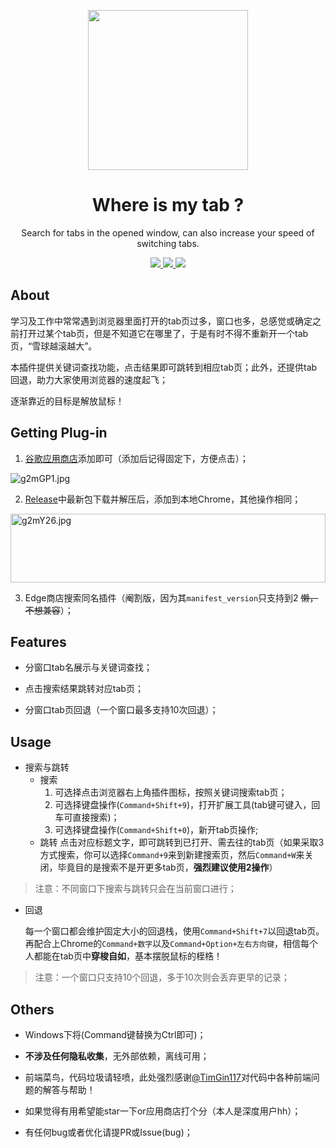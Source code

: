
<p align = "center">

<img src="https://z3.ax1x.com/2021/05/17/g2EMt0.png" width="256" />

</p>

<h1 align="center">Where is my tab ?</h1>

<div align = "center">

Search for tabs in the opened window, can also increase your speed of switching tabs.

<a href = "https://github.com/LEODPEN/Where-is-my-tab/"> <img src="https://img.shields.io/badge/version-1.4-orange"> </a>
<a href = "https://chrome.google.com/webstore/detail/where-is-my-tab/abccjdbmfpgocjjmebdjogoophngecfe?hl=zh-CN&authuser=0" > <img src="https://img.shields.io/badge/platform-chrome-red"> </a>
<a href = "https://github.com/LEODPEN/Where-is-my-tab/blob/main/LICENSE"> <img src="https://img.shields.io/github/license/LEODPEN/Where-is-my-tab"> </a>
</div>

## About

学习及工作中常常遇到浏览器里面打开的tab页过多，窗口也多，总感觉或确定之前打开过某个tab页，但是不知道它在哪里了，于是有时不得不重新开一个tab页，“雪球越滚越大”。

本插件提供关键词查找功能，点击结果即可跳转到相应tab页；此外，还提供tab回退，助力大家使用浏览器的速度起飞；

逐渐靠近的目标是解放鼠标！

## Getting Plug-in

1. [谷歌应用商店](https://chrome.google.com/webstore/detail/where-is-my-tab/abccjdbmfpgocjjmebdjogoophngecfe?hl=zh-CN&authuser=0)添加即可（添加后记得固定下，方便点击）；

<img src="https://z3.ax1x.com/2021/05/17/g2mGP1.jpg" alt="g2mGP1.jpg" />

2. [Release](https://github.com/LEODPEN/Where-is-my-tab/releases/tag/1.2)中最新包下载并解压后，添加到本地Chrome，其他操作相同；

<img src="https://z3.ax1x.com/2021/05/17/g2mY26.jpg" alt="g2mY26.jpg" height = "110" width = "100%"/>

3. Edge商店搜索同名插件（阉割版，因为其`manifest_version`只支持到2 ~~懒，不想兼容~~）；

## Features

+ 分窗口tab名展示与关键词查找；

+ 点击搜索结果跳转对应tab页；

+ 分窗口tab页回退（一个窗口最多支持10次回退）；

## Usage

+ 搜索与跳转
    + 搜索
        1. 可选择点击浏览器右上角插件图标，按照关键词搜索tab页；
        2. 可选择键盘操作(`Command+Shift+9`)，打开扩展工具(tab键可键入，回车可直接搜索)；
        3. 可选择键盘操作(`Command+Shift+0`)，新开tab页操作;
    + 跳转
        点击对应标题文字，即可跳转到已打开、需去往的tab页（如果采取3方式搜索，你可以选择`Command+9`来到新建搜索页，然后`Command+W`来关闭，毕竟目的是搜索不是开更多tab页，**强烈建议使用2操作**）

> 注意：不同窗口下搜索与跳转只会在当前窗口进行；

+ 回退

    每一个窗口都会维护固定大小的回退栈，使用`Command+Shift+7`以回退tab页。再配合上Chrome的`Command+数字`以及`Command+Option+左右方向键`，相信每个人都能在tab页中**穿梭自如**，基本摆脱鼠标的桎梏！

> 注意：一个窗口只支持10个回退，多于10次则会丢弃更早的记录；

## Others

+ Windows下将(Command键替换为Ctrl即可)；

+ **不涉及任何隐私收集**，无外部依赖，离线可用；

+ 前端菜鸟，代码垃圾请轻喷，此处强烈感谢[@TimGin117](https://github.com/TimGin117)对代码中各种前端问题的解答与帮助！

+ 如果觉得有用希望能star一下or应用商店打个分（本人是深度用户hh）；

+ 有任何bug或者优化请提PR或Issue(bug)；
